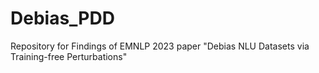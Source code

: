 # Debias_PDD
Repository for Findings of EMNLP 2023 paper "Debias NLU Datasets via Training-free Perturbations"
